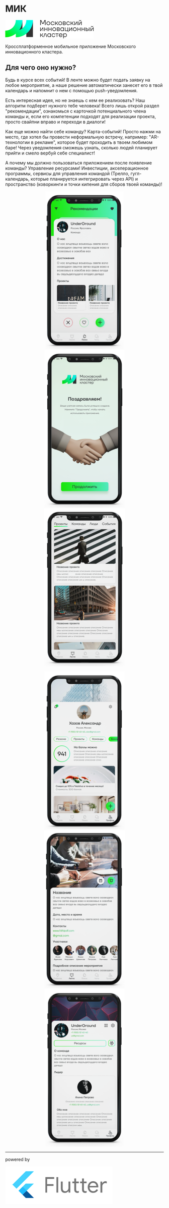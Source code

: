 # МИК

<img src="./img/logo_imoscow.png">

Кроссплатформенное мобильное приложение Московского инновационного кластера.

## Для чего оно нужно?

Будь в курсе всех событий! В ленте можно будет подать заявку на любое мероприятие, а наше решение автоматически занесет его в твой календарь и напомнит о нем с помощью push-уведомления.

Есть интересная идея, но не знаешь с кем ее реализовать? Наш алгоритм подберет нужного тебе человека! Всего лишь открой раздел "рекомендации", ознакомься с карточкой потенциального члена команды и, если его компетенции подходят для реализации проекта, просто свайпни вправо и переходи в диалоги!

Как еще можно найти себе команду? Карта-событий! Просто нажми на место, где хотел бы провести неформальную встречу, например: "AR-технологии в рекламе", которое будет проходить в твоем любимом баре! Через уведомления сможешь узнать, сколько людей планирует прийти и смело вербуй себе специалист!

А почему мы должно пользоваться приложением после появление команды?
Управление ресурсами! Инвестиции, акселерационное программы, сервисы для управления командой (Трелло, гугл-календарь, которые планируется  интегрировать через API) и пространство (коворкинги и точки кипения для сборов твоей команды)!

<p align="center">
  <img height="500" src="./img/1576 1 (2).png">
  <img height="500" src="./img/1576 2 (2).png">
  <img height="500" src="./img/1576 3 (2).png">
</p>

<p align="center">
  <img height="500" src="./img/1576 4 (2).png">
  <img height="500" src="./img/1576 5 (2).png">
  <img height="500" src="./img/1576 6 (2).png">
</p>

---
powered by

<img src="./img/output-onlinepngtools.png">
